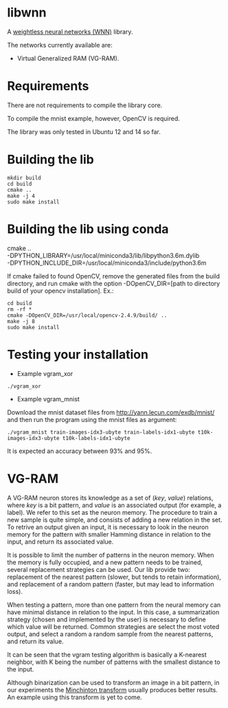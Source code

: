 # libwnn 

A [weightless neural networks (WNN)](http://ieeexplore.ieee.org/document/593179/) library. 

The networks currently available are:
* Virtual Generalized RAM (VG-RAM).

# Requirements

There are not requirements to compile the library core.

To compile the mnist example, however, OpenCV is required.

The library was only tested in Ubuntu 12 and 14 so far.

# Building the lib

```
mkdir build
cd build
cmake ..
make -j 4
sudo make install
```

# Building the lib using conda

cmake .. \
-DPYTHON_LIBRARY=/usr/local/miniconda3/lib/libpython3.6m.dylib \
-DPYTHON_INCLUDE_DIR=/usr/local/miniconda3/include/python3.6m

If cmake failed to found OpenCV, remove the generated files from the build directory, and run cmake with the option -DOpenCV_DIR=[path to directory build of your opencv installation]. Ex.:

```
cd build
rm -rf *
cmake -DOpenCV_DIR=/usr/local/opencv-2.4.9/build/ ..
make -j 8
sudo make install
```

# Testing your installation

* Example vgram_xor

```
./vgram_xor
```

* Example vgram_mnist

Download the mnist dataset files from http://yann.lecun.com/exdb/mnist/ and then run the program using the mnist files as argument:
  
```
./vgram_mnist train-images-idx3-ubyte train-labels-idx1-ubyte t10k-images-idx3-ubyte t10k-labels-idx1-ubyte
```

It is expected an accuracy between 93% and 95%.


# VG-RAM

A VG-RAM neuron stores its knowledge as a set of (_key_, _value_) relations, where _key_ is a bit pattern, and _value_ is an associated output (for example, a label). We refer to this set as the neuron memory. The procedure to train a new sample is quite simple, and consists of adding a new relation in the set. To retrive an output given an input, it is necessary to look in the neuron memory for the pattern with smaller Hamming distance in relation to the input, and return its associated value. 

It is possible to limit the number of patterns in the neuron memory. When the memory is fully occupied, and a new pattern needs to be trained, several replacement strategies can be used. Our lib provide two: replacement of the nearest pattern (slower, but tends to retain information), and replacement of a random pattern (faster, but may lead to information loss).

When testing a pattern, more than one pattern from the neural memory can have minimal distance in relation to the input. In this case, a summarization strategy (chosen and implemented by the user) is necessary to define which value will be returned. Common strategies are select the most voted output, and select a random a random sample from the nearest patterns, and return its value.

It can be seen that the vgram testing algorithm is basically a K-nearest neighbor, with K being the number of patterns with the smallest distance to the input.

Although binarization can be used to transform an image in a bit pattern, in our experiments the [Minchinton transform](https://www.researchgate.net/publication/233758476_The_Minchinton_Cell_-Analogue_input_to_the_n-Tuple_Net) usually produces better results. An example using this transform is yet to come.

